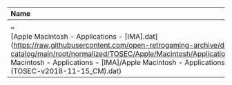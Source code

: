 |Name|Size|
|:---|---:|
|[..](../index.html)|DIR|
|[Apple Macintosh - Applications - [IMA].dat](https://raw.githubusercontent.com/open-retrogaming-archive/dat-catalog/main/root/normalized/TOSEC/Apple/Macintosh/Applications/[IMA]/Apple Macintosh - Applications - [IMA]/Apple Macintosh - Applications - [IMA] (TOSEC-v2018-11-15_CM).dat)|973|
